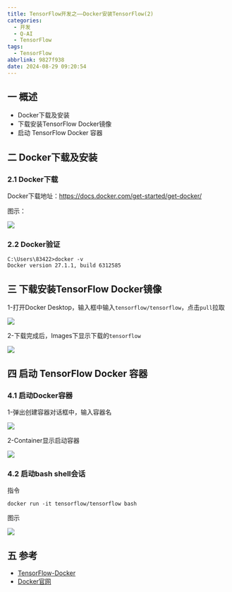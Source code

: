 ```yaml
---
title: TensorFlow开发之——Docker安装TensorFlow(2)
categories:
  - 开发
  - Q-AI
  - TensorFlow
tags:
  - TensorFlow
abbrlink: 9827f938
date: 2024-08-29 09:20:54
---
```

## 一 概述

* Docker下载及安装
* 下载安装TensorFlow Docker镜像
* 启动 TensorFlow Docker 容器

<!--more-->

## 二 Docker下载及安装

### 2.1 Docker下载

Docker下载地址：https://docs.docker.com/get-started/get-docker/

图示：

![][1]

### 2.2 Docker验证

```
C:\Users\83422>docker -v
Docker version 27.1.1, build 6312585
```

## 三 下载安装TensorFlow Docker镜像

1-打开Docker Desktop，输入框中输入`tensorflow/tensorflow`，点击`pull`拉取

![][2]

2-下载完成后，Images下显示下载的`tensorflow`

![][3]

## 四 启动 TensorFlow Docker 容器

### 4.1 启动Docker容器

1-弹出创建容器对话框中，输入容器名

![][4]

2-Container显示启动容器

![][5]

### 4.2 启动bash shell会话

指令

```
docker run -it tensorflow/tensorflow bash
```

图示

![][6]

## 五 参考

* [TensorFlow-Docker ](https://www.tensorflow.org/install/docker?hl=zh-cn)
* [Docker官网](https://docs.docker.com/get-started/get-docker/)



[1]:https://cdn.jsdelivr.net/gh/pgzxc/cdn/blog-ai/tensor-2-docker-download-1.png
[2]:https://cdn.jsdelivr.net/gh/pgzxc/cdn/blog-ai/tensor-2-docker-tensor-pull-2.png
[3]:https://cdn.jsdelivr.net/gh/pgzxc/cdn/blog-ai/tensor-2-docker-tensor-images-3.png
[4]:https://cdn.jsdelivr.net/gh/pgzxc/cdn/blog-ai/tensor-2-docker-tensor-run-4.png
[5]:https://cdn.jsdelivr.net/gh/pgzxc/cdn/blog-ai/tensor-2-docker-tensor-container-5.png
[6]:https://cdn.jsdelivr.net/gh/pgzxc/cdn/blog-ai/tensor-2-docker-bash-start-6.png